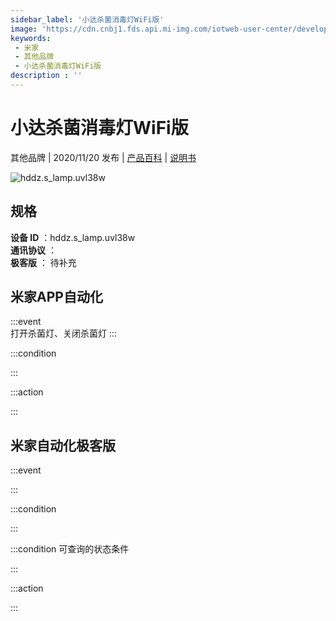 ```yaml
---
sidebar_label: '小达杀菌消毒灯WiFi版'
image: 'https://cdn.cnbj1.fds.api.mi-img.com/iotweb-user-center/developer_1679047722301jSn3RHFD.png?GalaxyAccessKeyId=AKVGLQWBOVIRQ3XLEW&Expires=9223372036854775807&Signature=wM03C2gVEXu0sJ8m1/s/UGT8zIc='
keywords: 
 - 米家
 - 其他品牌
 - 小达杀菌消毒灯WiFi版
description : ''
---
```

# 小达杀菌消毒灯WiFi版

其他品牌 | 2020/11/20 发布 | [产品百科](https://home.mi.com/webapp/content/baike/product/index.html?model=hddz.s_lamp.uvl38w/) | [说明书](https://home.mi.com/views/introduction.html?model=hddz.s_lamp.uvl38w&region=cn)

![hddz.s_lamp.uvl38w](https://cdn.cnbj1.fds.api.mi-img.com/iotweb-user-center/developer_1679047722301jSn3RHFD.png?GalaxyAccessKeyId=AKVGLQWBOVIRQ3XLEW&Expires=9223372036854775807&Signature=wM03C2gVEXu0sJ8m1/s/UGT8zIc=)

## 规格  
> 
**设备 ID** ：hddz.s_lamp.uvl38w  
**通讯协议** ：  
**极客版**  ： 待补充 


## 米家APP自动化  

:::event  
打开杀菌灯、关闭杀菌灯
:::

:::condition  

:::

:::action   

:::

## 米家自动化极客版  

:::event  

:::

:::condition  

:::

:::condition 可查询的状态条件  

:::

:::action  

:::

        
